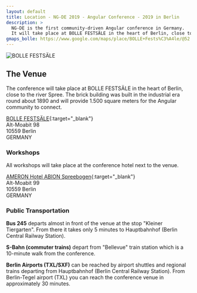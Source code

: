 ```yaml
---
layout: default
title: Location - NG-DE 2019 - Angular Conference - 2019 in Berlin
description: >
  NG-DE is the first community-driven Angular conference in Germany.
  It will take place at BOLLE FESTSÄLE in the heart of Berlin, close to the river Spree.
gmaps_bolle: https://www.google.com/maps/place/BOLLE+Fests%C3%A4le/@52.52478,13.34647,15z/data=!4m5!3m4!1s0x0:0xecf15562de88eae5!8m2!3d52.52478!4d13.34647
---
```


<section class="section section--top-banner">
  <div class="fullwidth">
    <img class="lazy" sizes="(max-width: 3840px) 100vw, 3840px"
      data-srcset="
      /assets/location/cover/cover_rcerat_c_scale,w_480.jpg 480w,
      /assets/location/cover/cover_rcerat_c_scale,w_901.jpg 901w,
      /assets/location/cover/cover_rcerat_c_scale,w_1207.jpg 1207w,
      /assets/location/cover/cover_rcerat_c_scale,w_1465.jpg 1465w,
      /assets/location/cover/cover_rcerat_c_scale,w_1695.jpg 1695w,
      /assets/location/cover/cover_rcerat_c_scale,w_1911.jpg 1911w,
      /assets/location/cover/cover_rcerat_c_scale,w_2111.jpg 2111w,
      /assets/location/cover/cover_rcerat_c_scale,w_2288.jpg 2288w,
      /assets/location/cover/cover_rcerat_c_scale,w_2461.jpg 2461w,
      /assets/location/cover/cover_rcerat_c_scale,w_2633.jpg 2633w,
      /assets/location/cover/cover_rcerat_c_scale,w_2798.jpg 2798w,
      /assets/location/cover/cover_rcerat_c_scale,w_2964.jpg 2964w,
      /assets/location/cover/cover_rcerat_c_scale,w_3111.jpg 3111w,
      /assets/location/cover/cover_rcerat_c_scale,w_3258.jpg 3258w,
      /assets/location/cover/cover_rcerat_c_scale,w_3406.jpg 3406w,
      /assets/location/cover/cover_rcerat_c_scale,w_3547.jpg 3547w,
      /assets/location/cover/cover_rcerat_c_scale,w_3686.jpg 3686w,
      /assets/location/cover/cover_rcerat_c_scale,w_3830.jpg 3830w,
      /assets/location/cover/cover_rcerat_c_scale,w_3834.jpg 3834w,
      /assets/location/cover/cover_rcerat_c_scale,w_3840.jpg 3840w"
      data-src="/assets/location/cover/cover_rcerat_c_scale,w_3840.jpg"
      alt="BOLLE FESTSÄLE"
      title="BOLLE FESTSÄLE">
  </div>
</section>
<section class="section section--main">
<div class="container" markdown="1">

## The Venue

The conference will take place at BOLLE FESTSÄLE in the heart of Berlin, close to the river Spree.
The brick building was built in the industrial era round about 1890 and will provide 1.500 square meters for the Angular community to connect.

[BOLLE FESTSÄLE]({{page.gmaps_bolle}}){:target="_blank"}<br>
Alt-Moabit 98  
10559 Berlin  
GERMANY

### Workshops

All workshops will take place at the conference hotel next to the venue.

[AMERON Hotel ABION Spreebogen](https://goo.gl/maps/WKhPnJwmmKR2){:target="_blank"}  
Alt-Moabit 99  
10559 Berlin  
GERMANY

### Public Transportation

**Bus 245** departs almost in front of the venue at the stop "Kleiner Tiergarten".
 From there it takes only 5 minutes to Hauptbahnhof (Berlin Central Railway Station).

**S-Bahn (commuter trains)** depart from "Bellevue" train station which is a 10-minute walk from the conference. 

**Berlin Airports (TXL/SXF)** can be reached by airport shuttles and regional trains departing from Hauptbahnhof (Berlin Central Railway Station).
From Berlin-Tegel airport (TXL) you can reach the conference venue in approximately 30 minutes. 

</div>
</section>
